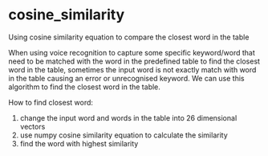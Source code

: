 # cosine_similarity
Using cosine similarity equation to compare the closest word in the table

When using voice recognition to capture some specific keyword/word that need to be matched with the word in the predefined table
to find the closest word in the table, sometimes the input word is not exactly match with word in the table causing an error or unrecognised keyword.
We can use this algorithm to find the closest word in the table.


How to find closest word:
1) change the input word and words in the table into 26 dimensional vectors
2) use numpy cosine similarity equation to calculate the similarity
3) find the word with highest similarity 
